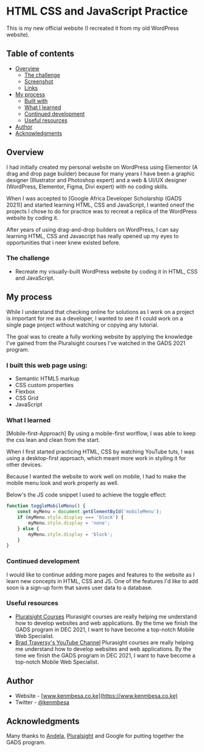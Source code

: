 # HTML CSS and JavaScript Practice

This is my new official website (I recreated it from my old WordPress website).

## Table of contents
- [Overview](#overview)
  - [The challenge](#the-challenge)
  - [Screenshot](#screenshot)
  - [Links](#links)
- [My process](#my-process)
  - [Built with](#built-with)
  - [What I learned](#what-i-learned)
  - [Continued development](#continued-development)
  - [Useful resources](#useful-resources)
- [Author](#author)
- [Acknowledgments](#acknowledgments)


## Overview
I had initially created my personal website on WordPress using Elementor (A drag and drop page builder) because for many years I have been a graphic designer (Illustrator and Photoshop expert) and a web & UI/UX designer (WordPress, Elementor, Figma, Divi expert) with no coding skills.

When I was accepted to [Google Africa Developer Scholarship (GADS 2021)] and started learning HTML, CSS and JavaScript, I wanted oneof the projects I chose to do for practice was to recreat a replica of the WordPress website by coding it.

After years of using drag-and-drop builders on WordPress, I can say learning HTML, CSS and Javascript has really opened up my eyes to opportunities that i neer knew existed before.


### The challenge
- Recreate my visually-built WordPress website by coding it in HTML, CSS and JavaScript.
<!-- - After creating it, I wanted to make it my official website by hosting it on GitHub. That means I will no longer continue working on the WordPress version of the website. This website is now where to find me. -->


<!-- ### Screenshot
I took screenshots of the web page and added them to the `/the-web-page-screenshots` folder. 
[Here's a screenshot of the website on mobile screens](./my-final-results/desktop-result.png)
[Here's a screenshot of the website on tablet screens](./my-final-results/mobile-result.png)
[Here's a screenshot of the website on desktop screens](./my-final-results/tablet-result.png) -->

<!-- 
### Links to the original and new websites
- Original WordPress URL: [Add solution URL here](https://your-solution-url.com)
- The new live site URL on GitHub: [Add live site URL here](https://your-live-site-url.com) -->


## My process
While I understand that checking online for solutions as I work on a project is important for me as a developer, I wanted to see if I could work on a single page project without watching or copying any tutorial.

The goal was to create a fully working website by applying the knowledge I've gained from the Pluralsight courses I've watched in the GADS 2021 program.


### I built this web page using:
- Semantic HTML5 markup
- CSS custom properties
- Flexbox
- CSS Grid
- JavaScript


### What I learned
[Mobile-first-Approach]
By using a mobile-first worlflow, I was able to keep the css lean and clean from the start. 

When I first started practicing HTML, CSS by watching YouTube tuts, I was using a desktop-first approach, which meant more work in styiling it for other devices. 

Because I wanted the website to work well on mobile, I had to make the mobile menu look and work properly as well.

Below's the JS code snippet I used to achieve the toggle effect:

```JavaScript
function toggleMobileMenu() {
    const myMenu = document.getElementById('mobileMenu');
    if (myMenu.style.display === 'block') {
        myMenu.style.display = 'none';
    } else {
        myMenu.style.display = 'block';
    }
}
```

### Continued development
I would like to continue adding more pages and features to the website as I learn new concepts in HTML, CSS and JS. One of the features I'd like to add soon is a sign-up form that saves user data to a database.


### Useful resources
- [Pluralsight Courses](https://www.pluralsight.com) 
Plurasight courses are really helping me understand how to develop websites and web applications. By the time we finish the GADS program in DEC 2021, I want to have become a top-notch Mobile Web Specialist.
- [Brad Traversy's YouTube Channel](https://www.youtube.com/c/TraversyMedia) 
Plurasight courses are really helping me understand how to develop websites and web applications. By the time we finish the GADS program in DEC 2021, I want to have become a top-notch Mobile Web Specialist.


## Author
- Website - [www.kenmbesa.co.ke](https://www.kenmbesa.co.ke)
- Twitter - [@kenmbesa](https://www.twitter.com/kenmbesa)


## Acknowledgments
Many thanks to [Andela](https://www.andela.com), [Pluralsight](https://www.pluralsight.com) and Google for putting together the GADS program. 

